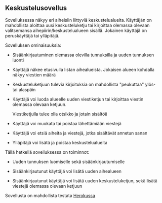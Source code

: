 ## Keskustelusovellus

Sovelluksessa näkyy eri aiheisiin liittyviä keskustelualueita. Käyttäjän on mahdollista aloittaa uusi keskusteluketju 
tai kirjoittaa olemassa olevaan valitsemansa aihepiirin/keskustelualueen sisällä. Jokainen käyttäjä on peruskäyttäjä 
tai ylläpitäjä.


Sovelluksen ominaisuuksia:

 - Sisäänkirjautuminen olemassa olevilla tunnuksilla ja uuden tunnuksen luonti

 - Käyttäjä näkee etusivulla listan aihealueista. Jokaisen alueen kohdalla näkyy viestien määrä

 - Keskusteluketjuun tulevia kirjoituksia on mahdollista "peukuttaa" ylös- tai alaspäin

 - Käyttäjä voi luoda alueelle uuden viestiketjun tai kirjoittaa viestin olemassa olevaan ketjuun. 
  
   Viestiketjulla tulee olla otsikko ja jotain sisältöä

 - Käyttäjä voi muokata tai poistaa lähettämiään viestejä

 - Käyttäjä voi etsiä aiheita ja viestejä, jotka sisältävät annetun sanan

 - Ylläpitäjä voi lisätä ja poistaa keskustelualueita


Tällä hetkellä sovelluksessa on toiminnot:

 - Uuden tunnuksen luomiselle sekä sisäänkirjautumiselle

 - Sisäänkirjautunut käyttäjä voi lisätä uuden aihealueen

 - Sisäänkirjautunut käyttäjä voi lisätä uuden keskusteluketjun, sekä lisätä viestejä olemassa olevaan ketjuun


Sovellusta on mahdollista testata [Herokussa](https://serene-brook-58269.herokuapp.com/)
